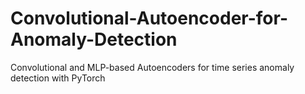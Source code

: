 # Convolutional-Autoencoder-for-Anomaly-Detection
Convolutional and MLP-based Autoencoders for time series anomaly detection with PyTorch
